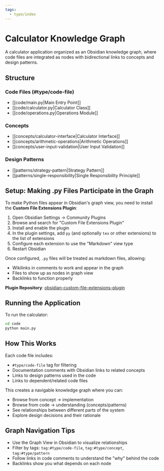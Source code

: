 ```yaml
---
tags:
  - type/index
---
```


# Calculator Knowledge Graph

A calculator application organized as an Obsidian knowledge graph, where code files are integrated as nodes with bidirectional links to concepts and design patterns.

## Structure

### Code Files (#type/code-file)

- [[code/main.py|Main Entry Point]]
- [[code/calculator.py|Calculator Class]]
- [[code/operations.py|Operations Module]]

### Concepts

- [[concepts/calculator-interface|Calculator Interface]]
- [[concepts/arithmetic-operations|Arithmetic Operations]]
- [[concepts/user-input-validation|User Input Validation]]

### Design Patterns

- [[patterns/strategy-pattern|Strategy Pattern]]
- [[patterns/single-responsibility|Single Responsibility Principle]]

## Setup: Making .py Files Participate in the Graph

To make Python files appear in Obsidian's graph view, you need to install the **Custom File Extensions Plugin**:

1. Open Obsidian Settings → Community Plugins
2. Browse and search for "Custom File Extensions Plugin"
3. Install and enable the plugin
4. In the plugin settings, add `py` (and optionally `tex` or other extensions) to the list of extensions
5. Configure each extension to use the "Markdown" view type
6. Restart Obsidian

Once configured, `.py` files will be treated as markdown files, allowing:

- Wikilinks in comments to work and appear in the graph
- Files to show up as nodes in graph view
- Backlinks to function properly

**Plugin Repository**: [obsidian-custom-file-extensions-plugin](https://github.com/MeepTech/obsidian-custom-file-extensions-plugin)

## Running the Application

To run the calculator:

```bash
cd code
python main.py
```

## How This Works

Each code file includes:

- `#type/code-file` tag for filtering
- Documentation comments with Obsidian links to related concepts
- Links to design patterns used in the code
- Links to dependent/related code files

This creates a navigable knowledge graph where you can:

- Browse from concept → implementation
- Browse from code → understanding (concepts/patterns)
- See relationships between different parts of the system
- Explore design decisions and their rationale

## Graph Navigation Tips

- Use the Graph View in Obsidian to visualize relationships
- Filter by tags: `tag:#type/code-file`, `tag:#type/concept`, `tag:#type/pattern`
- Follow links in code comments to understand the "why" behind the code
- Backlinks show you what depends on each node
